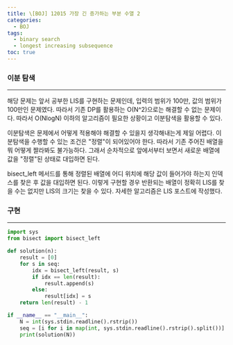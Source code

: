 ```yaml
---
title: \[BOJ] 12015 가장 긴 증가하는 부분 수열 2
categories: 
  - BOJ
tags: 
  - binary search
  - longest increasing subsequence
toc: true
---
```


### 이분 탐색

---

해당 문제는 앞서 공부한 LIS를 구현하는 문제인데, 입력의 범위가 100만, 값의 범위가 100만인 문제였다. 따라서 기존 DP를 활용하는 O(N^2)으로는 해결할 수 없는 문제이다. 따라서 O(NlogN) 이하의 알고리즘이 필요한 상황이고 이분탐색을 활용할 수 있다.

이분탐색은 문제에서 어떻게 적용해야 해결할 수 있을지 생각해내는게 제일 어렵다. 이분탐색을 수행할 수 있는 조건은 "정렬"이 되어있어야 한다. 따라서 기존 주어진 배열을 뭐 어떻게 짤라봐도 불가능하다. 그래서 순차적으로 앞에서부터 보면서 새로운 배열에 값을 "정렬"된 상태로 대입하면 된다.

bisect_left 메서드를 통해 정렬된 배열에 어디 위치에 해당 값이 들어가야 하는지 인덱스를 찾은 후 값을 대입하면 된다. 이렇게 구현할 경우 반환되는 배열이 정확히 LIS를 찾을 수는 없지만 LIS의 크기는 찾을 수 있다. 자세한 알고리즘은 LIS 포스트에 작성했다.

### 구현

---

```python
import sys
from bisect import bisect_left

def solution(n):
    result = [0]
    for s in seq:
        idx = bisect_left(result, s)
        if idx == len(result):
            result.append(s)
        else:
            result[idx] = s
    return len(result) - 1

if __name__ == "__main__":
    N = int(sys.stdin.readline().rstrip())
    seq = [i for i in map(int, sys.stdin.readline().rstrip().split())]
    print(solution(N))
```